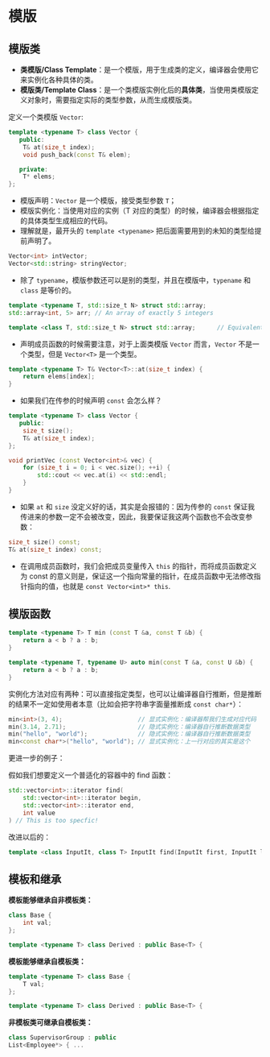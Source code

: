 # 模版

## 模版类

- **类模版/Class Template**：是一个模版，用于生成类的定义，编译器会使用它来实例化各种具体的类。
- **模版类/Template Class**：是一个类模版实例化后的**具体类**，当使用类模版定义对象时，需要指定实际的类型参数，从而生成模版类。

定义一个类模版 `Vector`:

```cpp
template <typename T> class Vector {
   public:
    T& at(size_t index);
    void push_back(const T& elem);

   private:
    T* elems;
};
```

- 模版声明：`Vector` 是一个模版，接受类型参数 `T`；
- 模版实例化：当使用对应的实例（T 对应的类型）的时候，编译器会根据指定的具体类型生成相应的代码。
- 理解就是，最开头的 `template <typename>` 把后面需要用到的未知的类型给提前声明了。

```cpp
Vector<int> intVector;
Vector<std::string> stringVector;
```

- 除了 `typename`，模版参数还可以是别的类型，并且在模版中，`typename` 和 `class` 是等价的。

```cpp
template <typename T, std::size_t N> struct std::array;
std::array<int, 5> arr; // An array of exactly 5 integers

template <class T, std::size_t N> struct std::array;      // Equivalent to the above
```

- 声明成员函数的时候需要注意，对于上面类模版 `Vector` 而言，`Vector` 不是一个类型，但是 `Vector<T>` 是一个类型。

```cpp
template <typename T> T& Vector<T>::at(size_t index) {
    return elems[index];
}
```

- 如果我们在传参的时候声明 `const` 会怎么样？

```cpp
template <typename T> class Vector {
   public:
    size_t size();
    T& at(size_t index);
};

void printVec (const Vector<int>& vec) {
    for (size_t i = 0; i < vec.size(); ++i) {
        std::cout << vec.at(i) << std::endl;
    }
}
```

- 如果 `at` 和 `size` 没定义好的话，其实是会报错的：因为传参的 `const` 保证我传进来的参数一定不会被改变，因此，我要保证我这两个函数也不会改变参数：

```cpp
size_t size() const;
T& at(size_t index) const; 
```

- 在调用成员函数时，我们会把成员变量传入 `this` 的指针，而将成员函数定义为 const 的意义则是，保证这一个指向常量的指针，在成员函数中无法修改指针指向的值，也就是 `const Vector<int>* this`.

## 模版函数

```cpp
template <typename T> T min (const T &a, const T &b) {
    return a < b ? a : b;
}

template <typename T, typename U> auto min(const T &a, const U &b) {
    return a < b ? a : b;
}
```

实例化方法对应有两种：可以直接指定类型，也可以让编译器自行推断，但是推断的结果不一定如使用者本意（比如会把字符串字面量推断成 `const char*`）：

```cpp
min<int>(3, 4);                     // 显式实例化：编译器帮我们生成对应代码
min(3.14, 2.71);                    // 隐式实例化：编译器自行推断数据类型
min("hello", "world");              // 隐式实例化：编译器自行推断数据类型
min<const char*>("hello", "world"); // 显式实例化：上一行对应的其实是这个
```

更进一步的例子：

假如我们想要定义一个普适化的容器中的 find 函数：

```cpp
std::vector<int>::iterator find(
	std::vector<int>::iterator begin,
    std::vector<int>::iterator end,
    int value
) // This is too specfic!
```

改进以后的：

```cpp
template <class InputIt, class T> InputIt find(InputIt first, InputIt last, const T &value);
```

## 模板和继承

**模板能够继承自非模板类：**

```cpp
class Base {
    int val;
};

template <typename T> class Derived : public Base<T> {
```

**模板能够继承自模板类：**

```cpp
template <typename T> class Base {
    T val;
};

template <typename T> class Derived : public Base<T> {
```

**非模板类可继承自模板类：**

```cpp
class SupervisorGroup : public
List<Employee*> { ...
```
